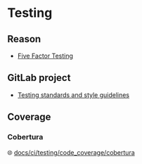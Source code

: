 # Testing

## Reason

* [Five Factor Testing](https://madeintandem.com/blog/five-factor-testing/)

## GitLab project

* [Testing standards and style guidelines](https://docs.gitlab.com/ee/development/testing_guide/)

## Coverage

### Cobertura

🌐 [docs/ci/testing/code_coverage/cobertura](https://docs.gitlab.com/ee/ci/testing/code_coverage/cobertura.html)
